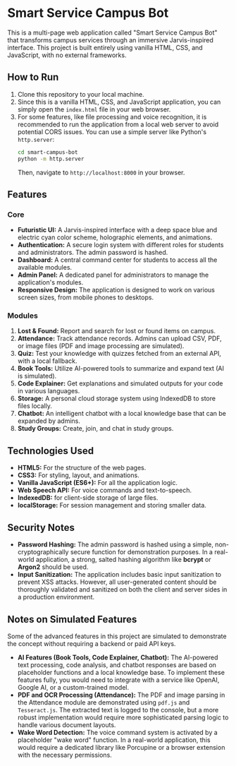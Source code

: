 # Smart Service Campus Bot

This is a multi-page web application called "Smart Service Campus Bot" that transforms campus services through an immersive Jarvis-inspired interface. This project is built entirely using vanilla HTML, CSS, and JavaScript, with no external frameworks.

## How to Run

1.  Clone this repository to your local machine.
2.  Since this is a vanilla HTML, CSS, and JavaScript application, you can simply open the `index.html` file in your web browser.
3.  For some features, like file processing and voice recognition, it is recommended to run the application from a local web server to avoid potential CORS issues. You can use a simple server like Python's `http.server`:
    ```bash
    cd smart-campus-bot
    python -m http.server
    ```
    Then, navigate to `http://localhost:8000` in your browser.

## Features

### Core
- **Futuristic UI:** A Jarvis-inspired interface with a deep space blue and electric cyan color scheme, holographic elements, and animations.
- **Authentication:** A secure login system with different roles for students and administrators. The admin password is hashed.
- **Dashboard:** A central command center for students to access all the available modules.
- **Admin Panel:** A dedicated panel for administrators to manage the application's modules.
- **Responsive Design:** The application is designed to work on various screen sizes, from mobile phones to desktops.

### Modules
1.  **Lost & Found:** Report and search for lost or found items on campus.
2.  **Attendance:** Track attendance records. Admins can upload CSV, PDF, or image files (PDF and image processing are simulated).
3.  **Quiz:** Test your knowledge with quizzes fetched from an external API, with a local fallback.
4.  **Book Tools:** Utilize AI-powered tools to summarize and expand text (AI is simulated).
5.  **Code Explainer:** Get explanations and simulated outputs for your code in various languages.
6.  **Storage:** A personal cloud storage system using IndexedDB to store files locally.
7.  **Chatbot:** An intelligent chatbot with a local knowledge base that can be expanded by admins.
8.  **Study Groups:** Create, join, and chat in study groups.

## Technologies Used

-   **HTML5:** For the structure of the web pages.
-   **CSS3:** For styling, layout, and animations.
-   **Vanilla JavaScript (ES6+):** For all the application logic.
-   **Web Speech API:** For voice commands and text-to-speech.
-   **IndexedDB:** for client-side storage of large files.
-   **localStorage:** For session management and storing smaller data.

## Security Notes

- **Password Hashing:** The admin password is hashed using a simple, non-cryptographically secure function for demonstration purposes. In a real-world application, a strong, salted hashing algorithm like **bcrypt** or **Argon2** should be used.
- **Input Sanitization:** The application includes basic input sanitization to prevent XSS attacks. However, all user-generated content should be thoroughly validated and sanitized on both the client and server sides in a production environment.

## Notes on Simulated Features

Some of the advanced features in this project are simulated to demonstrate the concept without requiring a backend or paid API keys.

-   **AI Features (Book Tools, Code Explainer, Chatbot):** The AI-powered text processing, code analysis, and chatbot responses are based on placeholder functions and a local knowledge base. To implement these features fully, you would need to integrate with a service like OpenAI, Google AI, or a custom-trained model.
-   **PDF and OCR Processing (Attendance):** The PDF and image parsing in the Attendance module are demonstrated using `pdf.js` and `Tesseract.js`. The extracted text is logged to the console, but a more robust implementation would require more sophisticated parsing logic to handle various document layouts.
-   **Wake Word Detection:** The voice command system is activated by a placeholder "wake word" function. In a real-world application, this would require a dedicated library like Porcupine or a browser extension with the necessary permissions.
